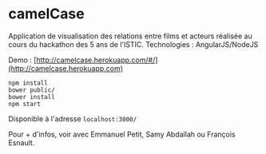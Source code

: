 # camelCase

Application de visualisation des relations entre films et acteurs réalisée au cours du hackathon des 5 ans de l'ISTIC.
Technologies : AngularJS/NodeJS

Demo : [http://camelcase.herokuapp.com/#/](http://camelcase.herokuapp.com)

```
npm install
bower public/
bower install
npm start
```

Disponible à l'adresse `localhost:3000/`

Pour + d'infos, voir avec Emmanuel Petit, Samy Abdallah ou François Esnault.
